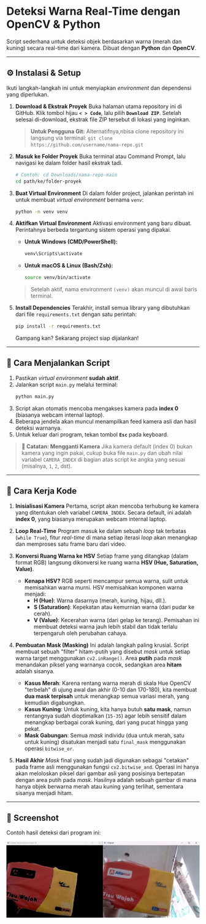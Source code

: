 # Deteksi Warna Real-Time dengan OpenCV & Python

Script sederhana untuk deteksi objek berdasarkan warna (merah dan kuning) secara real-time dari kamera. Dibuat dengan **Python** dan **OpenCV**.

---

## ⚙️ Instalasi & Setup

Ikuti langkah-langkah ini untuk menyiapkan *environment* dan dependensi yang diperlukan.

1.  **Download & Ekstrak Proyek**
    Buka halaman utama repository ini di GitHub. Klik tombol hijau **`< > Code`**, lalu pilih **`Download ZIP`**. Setelah selesai di-download, ekstrak file ZIP tersebut di lokasi yang inginkan.

    > **Untuk Pengguna Git:** Alternatifnya,nbisa clone repository ini langsung via terminal:
    > `git clone https://github.com/username/nama-repo.git`

2.  **Masuk ke Folder Proyek**
    Buka terminal atau Command Prompt, lalu navigasi ke dalam folder hasil ekstrak tadi.
    ```bash
    # Contoh: cd Downloads/nama-repo-main
    cd path/ke/folder-proyek
    ```

3.  **Buat Virtual Environment**
    Di dalam folder project, jalankan perintah ini untuk membuat *virtual environment* bernama `venv`:
    ```bash
    python -m venv venv
    ```

4.  **Aktifkan Virtual Environment**
    Aktivasi environment yang baru dibuat. Perintahnya berbeda tergantung sistem operasi yang dipakai.

    * **Untuk Windows (CMD/PowerShell):**
        ```bash
        venv\Scripts\activate
        ```

    * **Untuk macOS & Linux (Bash/Zsh):**
        ```bash
        source venv/bin/activate
        ```
    > Setelah aktif, nama environment `(venv)` akan muncul di awal baris terminal.

5.  **Install Dependencies**
    Terakhir, install semua library yang dibutuhkan dari file `requirements.txt` dengan satu perintah:
    ```bash
    pip install -r requirements.txt
    ```
    Gampang kan? Sekarang project siap dijalankan!

---

## 🚀 Cara Menjalankan Script

1.  Pastikan *virtual environment* **sudah aktif**.
2.  Jalankan script `main.py` melalui terminal:
    ```bash
    python main.py
    ```
3.  Script akan otomatis mencoba mengakses kamera pada **index 0** (biasanya webcam internal laptop).
4.  Beberapa jendela akan muncul menampilkan feed kamera asli dan hasil deteksi warnanya.
5.  Untuk keluar dari program, tekan tombol **`Esc`** pada keyboard.

> **📝 Catatan: Mengganti Kamera**
> Jika kamera default (index 0) bukan kamera yang ingin pakai, cukup buka file `main.py` dan ubah nilai variabel `CAMERA_INDEX` di bagian atas script ke angka yang sesuai (misalnya, `1`, `2`, dst).

---

## 🔬 Cara Kerja Kode

1.  **Inisialisasi Kamera**
    Pertama, script akan mencoba terhubung ke kamera yang ditentukan oleh variabel `CAMERA_INDEX`. Secara default, ini adalah **index 0**, yang biasanya merupakan webcam internal laptop.

2.  **Loop Real-Time**
    Program masuk ke dalam sebuah *loop* tak terbatas (`while True`), fitur *real-time* di mana setiap iterasi *loop* akan menangkap dan memproses satu frame baru dari video.

3.  **Konversi Ruang Warna ke HSV**
    Setiap frame yang ditangkap (dalam format RGB) langsung dikonversi ke ruang warna **HSV (Hue, Saturation, Value)**.
    * **Kenapa HSV?** RGB seperti mencampur semua warna, sulit untuk memisahkan warna murni. HSV memisahkan komponen warna menjadi:
        * **H (Hue)**: Warna dasarnya (merah, kuning, hijau, dll.).
        * **S (Saturation)**: Kepekatan atau kemurnian warna (dari pudar ke cerah).
        * **V (Value)**: Kecerahan warna (dari gelap ke terang).
    Pemisahan ini membuat deteksi warna jauh lebih stabil dan tidak terlalu terpengaruh oleh perubahan cahaya. 

4.  **Pembuatan Mask (Masking)**
    Ini adalah langkah paling krusial. Script membuat sebuah "filter" hitam-putih yang disebut *mask* untuk setiap warna target menggunakan `cv2.inRange()`. Area **putih** pada *mask* menandakan piksel yang warnanya cocok, sedangkan area **hitam** adalah sisanya.
    * **Kasus Merah**: Karena rentang warna merah di skala Hue OpenCV "terbelah" di ujung awal dan akhir (0-10 dan 170-180), kita membuat **dua mask terpisah** untuk menangkap semua variasi merah, yang kemudian digabungkan.
    * **Kasus Kuning**: Untuk kuning, kita hanya butuh **satu mask**, namun rentangnya sudah dioptimalkan (`15-35`) agar lebih sensitif dalam menangkap berbagai corak kuning, dari yang pucat hingga yang pekat.
    * **Mask Gabungan**: Semua *mask* individu (dua untuk merah, satu untuk kuning) disatukan menjadi satu `final_mask` menggunakan operasi `bitwise_or`.

5.  **Hasil Akhir**
    *Mask* final yang sudah jadi digunakan sebagai "cetakan" pada frame asli menggunakan fungsi `cv2.bitwise_and`. Operasi ini hanya akan meloloskan piksel dari gambar asli yang posisinya bertepatan dengan area putih pada *mask*. Hasilnya adalah sebuah gambar di mana hanya objek berwarna merah atau kuning yang terlihat, sementara sisanya menjadi hitam.

---

## 📸 Screenshot

Contoh hasil deteksi dari program ini:

![Contoh Deteksi Warna Merah dan Kuning](image.png)